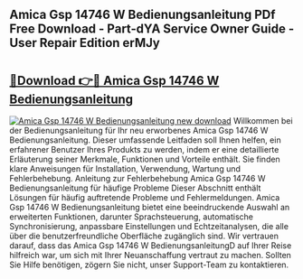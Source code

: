 ## Amica Gsp 14746 W Bedienungsanleitung PDf Free Download - Part-dYA Service Owner Guide - User Repair Edition erMJy

# <h2><a href="http://df4gpb3.blite.top/?on=Amica+Gsp+14746+W+Bedienungsanleitung">🔗Download 👉🔴 Amica Gsp 14746 W Bedienungsanleitung</a></h2>

[![Amica Gsp 14746 W Bedienungsanleitung new download](https://i.imgur.com/lujVjoI.png)](http://df4gpb3.blite.top/?on=Amica+Gsp+14746+W+Bedienungsanleitung)
Willkommen bei der Bedienungsanleitung für Ihr neu erworbenes Amica Gsp 14746 W Bedienungsanleitung. Dieser umfassende Leitfaden soll Ihnen helfen, ein erfahrener Benutzer Ihres Produkts zu werden, indem er eine detaillierte Erläuterung seiner Merkmale, Funktionen und Vorteile enthält. Sie finden klare Anweisungen für Installation, Verwendung, Wartung und Fehlerbehebung. Anleitung zur Fehlerbehebung Amica Gsp 14746 W Bedienungsanleitung für häufige Probleme Dieser Abschnitt enthält Lösungen für häufig auftretende Probleme und Fehlermeldungen. Amica Gsp 14746 W Bedienungsanleitung bietet eine beeindruckende Auswahl an erweiterten Funktionen, darunter Sprachsteuerung, automatische Synchronisierung, anpassbare Einstellungen und Echtzeitanalysen, die alle über die benutzerfreundliche Oberfläche zugänglich sind. Wir vertrauen darauf, dass das Amica Gsp 14746 W BedienungsanleitungD auf Ihrer Reise hilfreich war, um sich mit Ihrer Neuanschaffung vertraut zu machen. Sollten Sie Hilfe benötigen, zögern Sie nicht, unser Support-Team zu kontaktieren.
